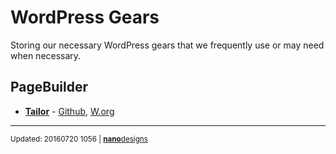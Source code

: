 # WordPress Gears
Storing our necessary WordPress gears that we frequently use or may need when necessary.

## PageBuilder
*  [**Tailor**](http://gettailor.com/) - [Github](https://github.com/andrew-worsfold/tailor), [W.org](https://wordpress.org/plugins/tailor/)

---
<sup>Updated: 20160720 1056 | [**nano**designs](http://nanodesignsbd.com?ref=wordpress-gears)</sup>
